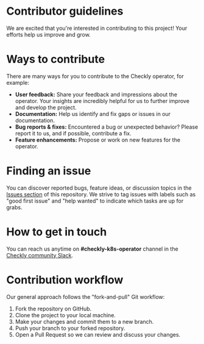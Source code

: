 # Contributor guidelines

We are excited that you're interested in contributing to this project! Your efforts help us improve and grow.

# Ways to contribute

There are many ways for you to contribute to the Checkly operator, for example:

- **User feedback:** Share your feedback and impressions about the operator. Your insights are incredibly helpful for us to further improve and develop the project.
- **Documentation:** Help us identify and fix gaps or issues in our documentation.
- **Bug reports & fixes:** Encountered a bug or unexpected behavior? Please report it to us, and if possible, contribute a fix.
- **Feature enhancements:** Propose or work on new features for the operator.

# Finding an issue

You can discover reported bugs, feature ideas, or discussion topics in the [Issues section](https://github.com/checkly/checkly-operator/issues) of this repository. We strive to tag issues with labels such as "good first issue" and "help wanted" to indicate which tasks are up for grabs.

# How to get in touch

You can reach us anytime on **#checkly-k8s-operator** channel in the [Checkly community Slack](https://www.checklyhq.com/slack).

# Contribution workflow

Our general approach follows the "fork-and-pull" Git workflow:

1. Fork the repository on GitHub.
2. Clone the project to your local machine.
3. Make your changes and commit them to a new branch.
4. Push your branch to your forked repository.
5. Open a Pull Request so we can review and discuss your changes.